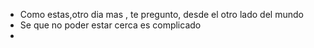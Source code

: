 - Como estas,otro dia mas , te pregunto, desde el  otro lado del mundo
- Se que no poder estar cerca es complicado
-